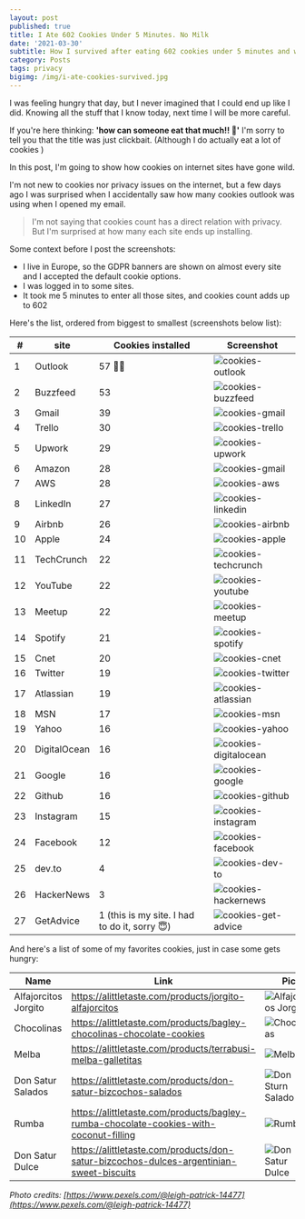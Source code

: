 ```yaml
---
layout: post
published: true
title: I Ate 602 Cookies Under 5 Minutes. No Milk
date: '2021-03-30'
subtitle: How I survived after eating 602 cookies under 5 minutes and what happened next
category: Posts
tags: privacy 
bigimg: /img/i-ate-cookies-survived.jpg
---
```


I was feeling hungry that day, but I never imagined that I could end up like I did. Knowing all the stuff that I know today, next time I will be more careful.

If you're here thinking: **'how can someone eat that much!! 🤯'** I'm sorry to tell you that the title was just clickbait. (Although I do actually eat a lot of cookies )

In this post, I'm going to show how cookies on internet sites have gone wild.

I'm not new to cookies nor privacy issues on the internet, but a few days ago I was surprised when I accidentally saw how many cookies outlook was using when I opened my email.

> I'm not saying that cookies count has a direct relation with privacy. But I'm surprised at how many each site ends up installing.

Some context before I post the screenshots:

- I live in Europe, so the GDPR banners are shown on almost every site and I accepted the default cookie options.
- I was logged in to some sites.
- It took me 5 minutes to enter all those sites, and cookies count adds up to 602

Here's the list, ordered from biggest to smallest (screenshots below list):

| # | site | Cookies installed | Screenshot |
|---|---|---|---|
|1|Outlook|57 👑👑|![cookies-outlook](../img/cookies-outlook.png)|
|2|Buzzfeed|53|![cookies-buzzfeed](../img/cookies-buzzfeed.png)|
|3|Gmail|39|![cookies-gmail](../img/cookies-gmail.png)|
|4|Trello|30|![cookies-trello](../img/cookies-trello.png)|
|5|Upwork|29|![cookies-upwork](../img/cookies-upwork.png)|
|6|Amazon|28|![cookies-gmail](../img/cookies-amazon.png)|
|7|AWS|28|![cookies-aws](../img/cookies-aws.png)|
|8|LinkedIn|27|![cookies-linkedin](../img/cookies-linkedin.png)|
|9|Airbnb|26|![cookies-airbnb](../img/cookies-airbnb.png)|
|10|Apple|24|![cookies-apple](../img/cookies-apple.png)|
|11|TechCrunch|22|![cookies-techcrunch](../img/cookies-techcrunch.png)|
|12|YouTube|22|![cookies-youtube](../img/cookies-youtube.png)|
|13|Meetup|22|![cookies-meetup](../img/cookies-meetup.png)|
|14|Spotify|21|![cookies-spotify](../img/cookies-spotify.png)|
|15|Cnet|20|![cookies-cnet](../img/cookies-cnet.png)|
|16|Twitter|19|![cookies-twitter](../img/cookies-twitter.png)|
|17|Atlassian|19|![cookies-atlassian](../img/cookies-atlassian.png)|
|18|MSN|17|![cookies-msn](../img/cookies-msn.png)|
|19|Yahoo|16|![cookies-yahoo](../img/cookies-yahoo.png)|
|20|DigitalOcean|16|![cookies-digitalocean](../img/cookies-digitalocean.png)|
|21|Google|16|![cookies-google](../img/cookies-google.png)|
|22|Github|16|![cookies-github](../img/cookies-github.png)|
|23|Instagram|15|![cookies-instagram](../img/cookies-instagram.png)|
|24|Facebook|12|![cookies-facebook](../img/cookies-facebook.png)|
|25|dev.to|4|![cookies-dev-to](../img/cookies-dev-to.png)|
|26|HackerNews|3|![cookies-hackernews](../img/cookies-hackernews.png)|
|27|GetAdvice|1 (this is my site. I had to do it, sorry 😇)|![cookies-get-advice](../img/cookies-get-advice.png)|

And here's a list of some of my favorites cookies, just in case some gets hungry:

|Name|Link|Pic|
|---|---|---|
|Alfajorcitos Jorgito|https://alittletaste.com/products/jorgito-alfajorcitos|![Alfajorcitos Jorgito](../img/jorgito-alfajorcitos.jpg)|
|Chocolinas|https://alittletaste.com/products/bagley-chocolinas-chocolate-cookies|![Chocolinas](../img/chocolinas.jpg)|
|Melba|https://alittletaste.com/products/terrabusi-melba-galletitas|![Melba](../img/melba.jpg)|
|Don Satur Salados|https://alittletaste.com/products/don-satur-bizcochos-salados|![Don Sturn Salado](../img/don-satur-grasa.jpg)|
|Rumba|https://alittletaste.com/products/bagley-rumba-chocolate-cookies-with-coconut-filling|![Rumba](../img/rumba.jpg)|
|Don Satur Dulce|https://alittletaste.com/products/don-satur-bizcochos-dulces-argentinian-sweet-biscuits|![Don Satur Dulce](../img/don-satur-dulces.jpg)|

*Photo credits: [https://www.pexels.com/@leigh-patrick-14477](https://www.pexels.com/@leigh-patrick-14477)*